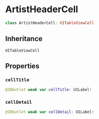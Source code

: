 # ArtistHeaderCell

``` swift
class ArtistHeaderCell: UITableViewCell 
```

## Inheritance

`UITableViewCell`

## Properties

### `cellTitle`

``` swift
@IBOutlet weak var cellTitle: UILabel!
```

### `cellDetail`

``` swift
@IBOutlet weak var cellDetail: UILabel!
```
